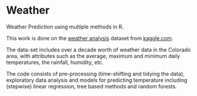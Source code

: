 # Weather
Weather Prediction using multiple methods in R.

This work is done on the [weather analysis](https://www.kaggle.com/mastmustu/weather-analysis) dataset from [kaggle.com](https://www.kaggle.com).

The data-set includes over a decade worth of weather data in the Colorado area, with attributes such as the average, maximum and minimum daily temperatures, the rainfall, humidity, etc.

The code consists of pre-processing (time-shifting and tidying the data), exploratory data analysis and models for predicting temperature including (stepwise) linear regression, tree based methods and random forests.
